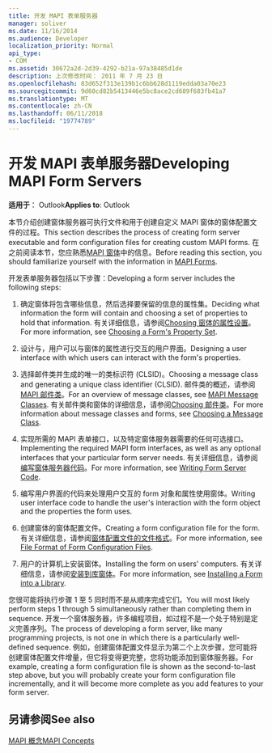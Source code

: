 ```yaml
---
title: 开发 MAPI 表单服务器
manager: soliver
ms.date: 11/16/2014
ms.audience: Developer
localization_priority: Normal
api_type:
- COM
ms.assetid: 30672a2d-2d39-4292-b21a-97a38485d1de
description: 上次修改时间： 2011 年 7 月 23 日
ms.openlocfilehash: 83d652f313e139b1c6bb628d1119edda03a70e23
ms.sourcegitcommit: 9d60cd82b5413446e5bc8ace2cd689f683fb41a7
ms.translationtype: MT
ms.contentlocale: zh-CN
ms.lasthandoff: 06/11/2018
ms.locfileid: "19774789"
---
```

# <a name="developing-mapi-form-servers"></a><span data-ttu-id="aaf32-103">开发 MAPI 表单服务器</span><span class="sxs-lookup"><span data-stu-id="aaf32-103">Developing MAPI Form Servers</span></span>

  
  
<span data-ttu-id="aaf32-104">**适用于**： Outlook</span><span class="sxs-lookup"><span data-stu-id="aaf32-104">**Applies to**: Outlook</span></span> 
  
<span data-ttu-id="aaf32-105">本节介绍创建窗体服务器可执行文件和用于创建自定义 MAPI 窗体的窗体配置文件的过程。</span><span class="sxs-lookup"><span data-stu-id="aaf32-105">This section describes the process of creating form server executable and form configuration files for creating custom MAPI forms.</span></span> <span data-ttu-id="aaf32-106">在之前阅读本节，您应熟悉[MAPI 窗体](mapi-forms.md)中的信息。</span><span class="sxs-lookup"><span data-stu-id="aaf32-106">Before reading this section, you should familiarize yourself with the information in [MAPI Forms](mapi-forms.md).</span></span>
  
<span data-ttu-id="aaf32-107">开发表单服务器包括以下步骤：</span><span class="sxs-lookup"><span data-stu-id="aaf32-107">Developing a form server includes the following steps:</span></span>
  
1. <span data-ttu-id="aaf32-108">确定窗体将包含哪些信息，然后选择要保留的信息的属性集。</span><span class="sxs-lookup"><span data-stu-id="aaf32-108">Deciding what information the form will contain and choosing a set of properties to hold that information.</span></span> <span data-ttu-id="aaf32-109">有关详细信息，请参阅[Choosing 窗体的属性设置](choosing-a-form-s-property-set.md)。</span><span class="sxs-lookup"><span data-stu-id="aaf32-109">For more information, see [Choosing a Form's Property Set](choosing-a-form-s-property-set.md).</span></span>
    
2. <span data-ttu-id="aaf32-110">设计与，用户可以与窗体的属性进行交互的用户界面。</span><span class="sxs-lookup"><span data-stu-id="aaf32-110">Designing a user interface with which users can interact with the form's properties.</span></span>
    
3. <span data-ttu-id="aaf32-111">选择邮件类并生成的唯一的类标识符 (CLSID)。</span><span class="sxs-lookup"><span data-stu-id="aaf32-111">Choosing a message class and generating a unique class identifier (CLSID).</span></span> <span data-ttu-id="aaf32-112">邮件类的概述，请参阅[MAPI 邮件类](mapi-message-classes.md)。</span><span class="sxs-lookup"><span data-stu-id="aaf32-112">For an overview of message classes, see [MAPI Message Classes](mapi-message-classes.md).</span></span> <span data-ttu-id="aaf32-113">有关邮件类和窗体的详细信息，请参阅[Choosing 邮件类](choosing-a-message-class.md)。</span><span class="sxs-lookup"><span data-stu-id="aaf32-113">For more information about message classes and forms, see [Choosing a Message Class](choosing-a-message-class.md).</span></span>
    
4. <span data-ttu-id="aaf32-114">实现所需的 MAPI 表单接口，以及特定窗体服务器需要的任何可选接口。</span><span class="sxs-lookup"><span data-stu-id="aaf32-114">Implementing the required MAPI form interfaces, as well as any optional interfaces that your particular form server needs.</span></span> <span data-ttu-id="aaf32-115">有关详细信息，请参阅[编写窗体服务器代码](writing-form-server-code.md)。</span><span class="sxs-lookup"><span data-stu-id="aaf32-115">For more information, see [Writing Form Server Code](writing-form-server-code.md).</span></span> 
    
5. <span data-ttu-id="aaf32-116">编写用户界面的代码来处理用户交互的 form 对象和属性使用窗体。</span><span class="sxs-lookup"><span data-stu-id="aaf32-116">Writing user interface code to handle the user's interaction with the form object and the properties the form uses.</span></span>
    
6. <span data-ttu-id="aaf32-117">创建窗体的窗体配置文件。</span><span class="sxs-lookup"><span data-stu-id="aaf32-117">Creating a form configuration file for the form.</span></span> <span data-ttu-id="aaf32-118">有关详细信息，请参阅[窗体配置文件的文件格式](file-format-of-form-configuration-files.md)。</span><span class="sxs-lookup"><span data-stu-id="aaf32-118">For more information, see [File Format of Form Configuration Files](file-format-of-form-configuration-files.md).</span></span>
    
7. <span data-ttu-id="aaf32-119">用户的计算机上安装窗体。</span><span class="sxs-lookup"><span data-stu-id="aaf32-119">Installing the form on users' computers.</span></span> <span data-ttu-id="aaf32-120">有关详细信息，请参阅[安装到库窗体](installing-a-form-into-a-library.md)。</span><span class="sxs-lookup"><span data-stu-id="aaf32-120">For more information, see [Installing a Form into a Library](installing-a-form-into-a-library.md).</span></span>
    
<span data-ttu-id="aaf32-121">您很可能将执行步骤 1 至 5 同时而不是从顺序完成它们。</span><span class="sxs-lookup"><span data-stu-id="aaf32-121">You will most likely perform steps 1 through 5 simultaneously rather than completing them in sequence.</span></span> <span data-ttu-id="aaf32-122">开发一个窗体服务器，许多编程项目，如过程不是一个处于特别是定义完善序列。</span><span class="sxs-lookup"><span data-stu-id="aaf32-122">The process of developing a form server, like many programming projects, is not one in which there is a particularly well-defined sequence.</span></span> <span data-ttu-id="aaf32-123">例如，创建窗体配置文件显示为第二个上次步骤，您可能将创建窗体配置文件增量，但它将变得更完整，您将功能添加到窗体服务器。</span><span class="sxs-lookup"><span data-stu-id="aaf32-123">For example, creating a form configuration file is shown as the second-to-last step above, but you will probably create your form configuration file incrementally, and it will become more complete as you add features to your form server.</span></span>
  
## <a name="see-also"></a><span data-ttu-id="aaf32-124">另请参阅</span><span class="sxs-lookup"><span data-stu-id="aaf32-124">See also</span></span>



[<span data-ttu-id="aaf32-125">MAPI 概念</span><span class="sxs-lookup"><span data-stu-id="aaf32-125">MAPI Concepts</span></span>](mapi-concepts.md)

